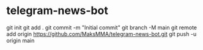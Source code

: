 # telegram-news-bot
git init
git add .
git commit -m "Initial commit"
git branch -M main
git remote add origin https://github.com/MaksMMA/telegram-news-bot.git
git push -u origin main